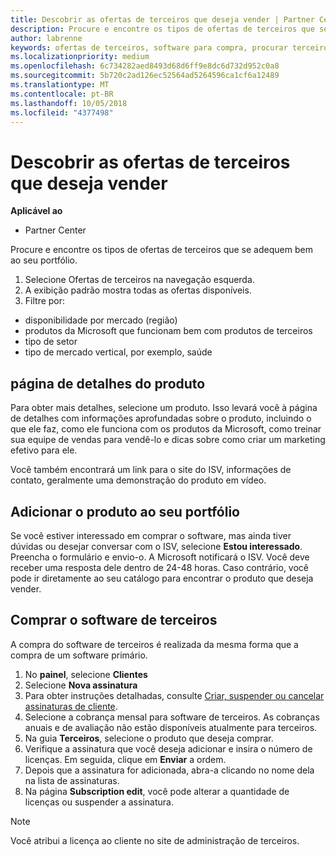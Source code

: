 ```yaml
---
title: Descobrir as ofertas de terceiros que deseja vender | Partner Center
description: Procure e encontre os tipos de ofertas de terceiros que se adequem bem ao seu portfólio.
author: labrenne
keywords: ofertas de terceiros, software para compra, procurar terceiros
ms.localizationpriority: medium
ms.openlocfilehash: 6c734282aed8493d68d6ff9e8dc6d732d952c0a8
ms.sourcegitcommit: 5b720c2ad126ec52564ad5264596ca1cf6a12489
ms.translationtype: MT
ms.contentlocale: pt-BR
ms.lasthandoff: 10/05/2018
ms.locfileid: "4377498"
---
```

# <a name="discover-the-third-party-offers-you-want-to-sell"></a>Descobrir as ofertas de terceiros que deseja vender

**Aplicável ao**

-  Partner Center

Procure e encontre os tipos de ofertas de terceiros que se adequem bem ao seu portfólio. 

1.  Selecione Ofertas de terceiros na navegação esquerda. 
2.  A exibição padrão mostra todas as ofertas disponíveis. 
3.  Filtre por:

- disponibilidade por mercado (região)
- produtos da Microsoft que funcionam bem com produtos de terceiros
- tipo de setor
- tipo de mercado vertical, por exemplo, saúde

## <a name="the-product-details-page"></a>página de detalhes do produto

Para obter mais detalhes, selecione um produto. Isso levará você à página de detalhes com informações aprofundadas sobre o produto, incluindo o que ele faz, como ele funciona com os produtos da Microsoft, como treinar sua equipe de vendas para vendê-lo e dicas sobre como criar um marketing efetivo para ele. 

Você também encontrará um link para o site do ISV, informações de contato, geralmente uma demonstração do produto em vídeo. 

## <a name="add-the-product-to-your-portfolio"></a>Adicionar o produto ao seu portfólio

Se você estiver interessado em comprar o software, mas ainda tiver dúvidas ou desejar conversar com o ISV, selecione **Estou interessado**. Preencha o formulário e envio-o. A Microsoft notificará o ISV. Você deve receber uma resposta dele dentro de 24-48 horas. Caso contrário, você pode ir diretamente ao seu catálogo para encontrar o produto que deseja vender.

## <a name="purchase-the-third-party-software"></a>Comprar o software de terceiros

A compra do software de terceiros é realizada da mesma forma que a compra de um software primário. 

1. No **painel**, selecione **Clientes**
2. Selecione **Nova assinatura**
3. Para obter instruções detalhadas, consulte [Criar, suspender ou cancelar assinaturas de cliente](create-a-new-subscription.md).
4.  Selecione a cobrança mensal para software de terceiros. As cobranças anuais e de avaliação não estão disponíveis atualmente para terceiros.
5.  Na guia **Terceiros**, selecione o produto que deseja comprar.
6.  Verifique a assinatura que você deseja adicionar e insira o número de licenças. Em seguida, clique em **Enviar** a ordem.
7.  Depois que a assinatura for adicionada, abra-a clicando no nome dela na lista de assinaturas. 
8.  Na página **Subscription edit**, você pode alterar a quantidade de licenças ou suspender a assinatura.

> [!NOTE]  
>  Você atribui a licença ao cliente no site de administração de terceiros.

    


